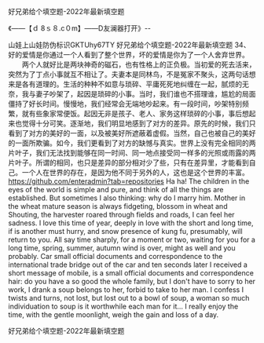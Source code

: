 好兄弟给个填空题-2022年最新填空题

《——【ｄ 8ｓ８.c０m】——D友澜器打开》--

山娃上山娃防伪标识GKTUhy67TY
好兄弟给个填空题-2022年最新填空题	34、好的爱情是你通过一个人看到了整个世界，坏的爱情是你为了一个人舍弃世界。
　　两个人就好比是两块神奇的磁石，也有性格上的正负极。当初爱的死去活来，突然为了丁点小事就互不相让了。夫妻本是同林鸟，不是冤家不聚头，这两句话想来是各有道理的。生活的种种不如意与琐碎、平庸死死地纠缠在一起，腻烦的无奈，我与妻子吵架了，起因是琐碎的小事。当时，我们谁也不搭理谁，尴尬的局面僵持了好长时间。慢慢地，我们经常会无端地吵起来。有一段时间，吵架特别频繁，就有些象家常便饭。起因无非是孩子、老人、家务这样琐碎的小事，事后想起来也觉得十分可笑。逐渐地，我们明显地感到了对方的差异。原先的时候，我们只看到了对方的美好的一面，以及被美好所遮蔽着虚假。当然，自己也被自己的美好的一面所欺骗。如今，我们更看到了对方的缺憾与真实。世界上没有完全相同的两片叶子，我们无法找到能够在同一时间、同一地点接受同一样多的光照或雨露的两片叶子。所谓的相同，也只是差异的部分相对少了些，只有在差异里，才能看到自己。一个人在世界的存在，是因为他不同于另外的人，这也是这个世界的丰富。
https://github.com/enteradmin?tab=repositories
Ha ha!
The children in the eyes of the world is simple and pure, and think of all the things are established.
But sometimes I also thinking: why do I marry him.
Mother in the wheat mature season is always fidgeting, blossom in wheat and Shouting, the harvester roared through fields and roads, I can feel her sadness.
I love this time of year, deeply in love with the short and long time, if is another must hurry, and snow presence of kung fu, presumably, will return to you.
All say time sharply, for a moment or two, waiting for you for a long time, spring, summer, autumn wind is over, might as well and you probably.
Car small official documents and correspondence to the international trade bridge out of the car and ten seconds later I received a short message of mobile, is a small official documents and correspondence hair: do you have a so good the whole family, but I don't have to sorry to her work, I drank a soup belongs to her, forbid to take to her man.
I confess I twists and turns, not lost, but lost out to a bowl of soup, a woman so much individuation to soup is it worthwhile each man for it...
I really enjoy the time, with the gentle moonlight, weigh the gain and loss of a day.




好兄弟给个填空题-2022年最新填空题

